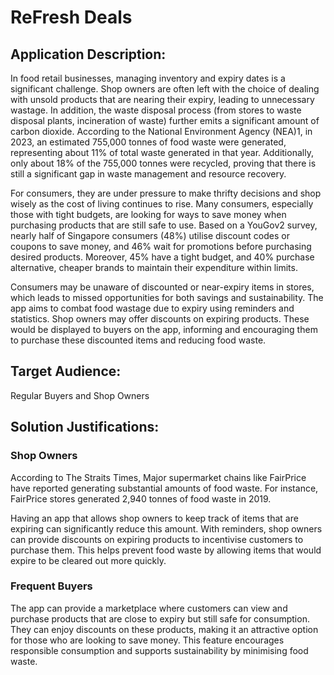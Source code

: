 # ReFresh Deals

## Application Description:
In food retail businesses, managing inventory and expiry dates is a significant challenge. Shop owners are often left with the choice of dealing with unsold products that are nearing their expiry, leading to unnecessary wastage. In addition, the waste disposal process (from stores to waste disposal plants, incineration of waste) further emits a significant amount of carbon dioxide. According to the National Environment Agency (NEA)1, in 2023, an estimated 755,000 tonnes of food waste were generated, representing about 11% of total waste generated in that year. Additionally, only about 18% of the 755,000 tonnes were recycled, proving that there is still a significant gap in waste management and resource recovery. 

For consumers, they are under pressure to make thrifty decisions and shop wisely as the cost of living continues to rise. Many consumers, especially those with tight budgets, are looking for ways to save money when purchasing products that are still safe to use. Based on a YouGov2 survey, nearly half of Singapore consumers (48%) utilise discount codes or coupons to save money, and 46% wait for promotions before purchasing desired products. Moreover, 45% have a tight budget, and 40% purchase alternative, cheaper brands to maintain their expenditure within limits.

Consumers may be unaware of discounted or near-expiry items in stores, which leads to missed opportunities for both savings and sustainability. The app aims to combat food wastage due to expiry using reminders and statistics. Shop owners may offer discounts on expiring products. These would be displayed to buyers on the app, informing and encouraging them to purchase these discounted items and reducing food waste.

## Target Audience:
Regular Buyers and Shop Owners

## Solution Justifications:
### Shop Owners
According to The Straits Times, Major supermarket chains like FairPrice have reported generating substantial amounts of food waste. For instance, FairPrice stores generated 2,940 tonnes of food waste in 2019.

Having an app that allows shop owners to keep track of items that are expiring can significantly reduce this amount. With reminders, shop owners can provide discounts on expiring products to incentivise customers to purchase them. This helps prevent food waste by allowing items that would expire to be cleared out more quickly.

### Frequent Buyers
The app can provide a marketplace where customers can view and purchase products that are close to expiry but still safe for consumption. They can enjoy discounts on these products, making it an attractive option for those who are looking to save money. This feature encourages responsible consumption and supports sustainability by minimising food waste.

